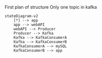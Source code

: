 First plan of structure
Only one topic in kafka
```mermaid
stateDiagram-v2
    [*] --> app
    app --> webAPI
    webAPI --> Producer
    Producer --> Kafka
    Kafka --> KafkaConsumerA
    Kafka --> KafkaConsumerB
    KafkaConsumerA --> mySQL
    KafkaConsumerB --> app
    
```


